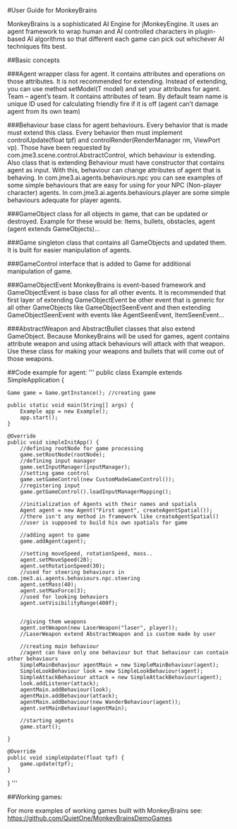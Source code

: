 #User Guide for MonkeyBrains

MonkeyBrains is a sophisticated AI Engine for jMonkeyEngine. It uses an agent framework to wrap human and AI controlled characters in plugin-based AI algorithms so that different each game can pick out whichever AI techniques fits best. 

##Basic concepts

###Agent<T>
wrapper class for agent. It contains attributes and operations on those attributes. It is not recommended for extending. Instead of extending, you can use method setModel(T model) and set your attributes for agent.
Team – agent’s team. It contains attributes of team. By default team name is unique ID used for calculating friendly fire if it is off (agent can’t damage agent from its own team)

###Behaviour
base class for agent behaviours. Every behavior that is made must extend this class. Every behavior then must implement controlUpdate(float tpf) and controlRender(RenderManager rm, ViewPort vp). Those have been requested by com.jme3.scene.control.AbstractControl, which behaviour is extending. Also class that is extending Behaviour must have constructor that contains agent as input. With this, behaviour can change attributes of agent that is behaving. In com.jme3.ai.agents.behaviours.npc you can see examples of some simple behaviours that are easy for using for your NPC (Non-player character) agents. In com.jme3.ai.agents.behaviours.player are some simple behaviours adequate for player agents.

###GameObject
class for all objects in game, that can be updated or destroyed. Example for these would be: Items, bullets, obstacles, agent (agent extends GameObjects)…

###Game
singleton class that contains all GameObjects and updated them. It is built for easier manipulation of agents.

###GameControl
interface that is added to Game for additional manipulation of game.

###GameObjectEvent
MonkeyBrains is event-based framework and GameObjectEvent is base class for all other events. It is recommended that first layer of extending GameObjectEvent be other event that is generic for all other GameObjects like GameObjectSeenEvent and then extending GameObjectSeenEvent with events like AgentSeenEvent, ItemSeenEvent…

###AbstractWeapon and AbstractBullet
classes that also extend GameObject. Because MonkeyBrains will be used for games, agent contains attribute weapon and using attack behaviours will attack with that weapon. Use these class for making your weapons and bullets that will come out of those weapons.

##Code example for agent:
'''
public class Example extends SimpleApplication {

    Game game = Game.getInstance(); //creating game
    
    public static void main(String[] args) {
        Example app = new Example();
        app.start();
    }

    @Override
    public void simpleInitApp() {
        //defining rootNode for game processing
        game.setRootNode(rootNode);
        //defining input manager
        game.setInputManager(inputManager);
        //setting game control
        game.setGameControl(new CustomMadeGameControl());
        //registering input
        game.getGameControl().loadInputManagerMapping();

        //initialization of Agents with their names and spatials
        Agent agent = new Agent("First agent", createAgentSpatial()); 
        //there isn't any method in framework like createAgentSpatial()
        //user is supposed to build his own spatials for game

        //adding agent to game
        game.addAgent(agent);

        //setting moveSpeed, rotationSpeed, mass..
        agent.setMoveSpeed(20); 
        agent.setRotationSpeed(30);
        //used for steering behaviours in com.jme3.ai.agents.behaviours.npc.steering
        agent.setMass(40);
        agent.setMaxForce(3);
        //used for looking behaviors
        agent.setVisibilityRange(400f);
        

        //giving them weapons
        agent.setWeapon(new LaserWeapon("laser", player));
        //LaserWeapon extend AbstractWeapon and is custom made by user

        //creating main behaviour
        //agent can have only one behaviour but that behaviour can contain other behaviours
        SimpleMainBehaviour agentMain = new SimpleMainBehaviour(agent);
        SimpleLookBehaviour look = new SimpleLookBehaviour(agent);
        SimpleAttackBehaviour attack = new SimpleAttackBehaviour(agent);
        look.addListener(attack);
        agentMain.addBehaviour(look);
        agentMain.addBehaviour(attack);
        agentMain.addBehaviour(new WanderBehaviour(agent));
        agent.setMainBehaviour(agentMain);

        //starting agents
        game.start();

    }

    @Override
    public void simpleUpdate(float tpf) {
        game.update(tpf);
    }
}
'''

##Working games:

For more examples of working games built with MonkeyBrains see:
https://github.com/QuietOne/MonkeyBrainsDemoGames